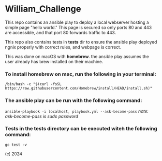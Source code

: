 # William_Challenge

This repo contains an ansible play to deploy a local webserver hosting a simple page "hello world." 
This page is secured so only ports 80 and 443 are accessible, and that port 80 forwards traffic to 443.

This repo also contains tests in **tests** dir to ensure the ansible play deployed ngnix properly with correct rules, and webpage is correct.

This was done on macOS with **homebrew**. the ansible play assumes the user already has brew installed on their machine.

### To install homebrew on mac, run the following in your terminal:
  ```/bin/bash -c "$(curl -fsSL https://raw.githubusercontent.com/Homebrew/install/HEAD/install.sh)"```

### The ansible play can be run with the following command:
  ```ansible-playbook -i localhost, playbook.yml --ask-become-pass```
  *note: ask-become-pass is sudo password*

### Tests in the tests directory can be executed witeh the following command:
  ```go test -v```

(c) 2024 
